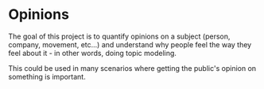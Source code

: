 # Opinions

The goal of this project is to quantify opinions on a subject (person, company, movement, etc...) and understand why
people feel the way they feel about it - in other words, doing topic modeling.

This could be used in many scenarios where getting the public's opinion on something is important.